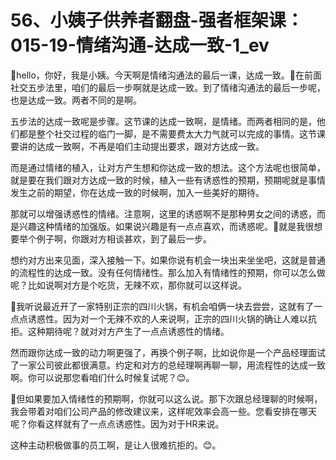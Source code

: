 # 56、小姨子供养者翻盘-强者框架课：015-19-情绪沟通-达成一致-1_ev

🎼hello，你好，我是小姨。今天啊是情绪沟通法的最后一课，达成一致。🎼在前面社交五步法里，咱们的最后一步啊就是达成一致。到了情绪沟通法的最后一步呢，也是达成一致。两者不同的是啊。

五步法的达成一致呢是步骤。这节课的达成一致啊，是情绪。而两者相同的是，他们都是整个社交过程的临门一脚，是不需要费太大力气就可以完成的事情。这节课要讲的达成一致啊，不再是咱们主动提出要求，跟对方达成一致。

而是通过情绪的植入，让对方产生想和你达成一致的想法。这个方法呢也很简单，就是要在我们跟对方达成一致的时候，植入一些有诱惑性的预期，预期呢就是事情发生之前的期望，你在达成一致的时候啊，加入一些美好的期待。

那就可以增强诱惑性的情绪。注意啊，这里的诱惑啊不是那种男女之间的诱惑，而是兴趣这种情绪的加强版。如果说兴趣是有一点点喜欢，而诱惑呢。🎼就是我很想要举个例子啊，你跟对方相谈甚欢，到了最后一步。

想约对方出来见面，深入接触一下。如果你说有机会一块出来坐坐吧，这就是普通的流程性的达成一致。没有任何情绪性。那么加入有情绪性的预期，你可以怎么做呢？比如说啊对方是个吃货，无辣不欢，那你就可以这样说。

🎼我听说最近开了一家特别正宗的四川火锅，有机会咱俩一块去尝尝，这就有了一点点诱惑性。因为对一个无辣不欢的人来说啊，正宗的四川火锅的确让人难以抗拒。这种期待呢？就对对方产生了一点点诱惑性的情绪。

然而跟你达成一致的动力啊更强了，再换个例子啊，比如说你是一个产品经理面试了一家公司彼此都很满意。约定和对方的总经理啊再聊一聊，用流程性的达成一致啊。你可以说那您看咱们什么时候复试呢？😊。

🎼但如果要加入情绪性的预期啊，你就可以这么说。那下次跟总经理聊的时候啊，我会带着对咱们公司产品的修改建议来，这样呢效率会高一些。您看安排在哪天呢？你看这样就有了一点点诱惑性。因为对于HR来说。

这种主动积极做事的员工啊，是让人很难抗拒的。😊。